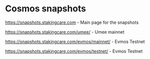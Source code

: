 # Cosmos snapshots

https://snapshots.stakingcare.com - Main page for the snapshots

https://snapshots.stakingcare.com/umee/ - Umee mainnet

https://snapshots.stakingcare.com/evmos/mainnet/ - Evmos Testnet

https://snapshots.stakingcare.com/evmos/testnet/ - Evmos Testnet


